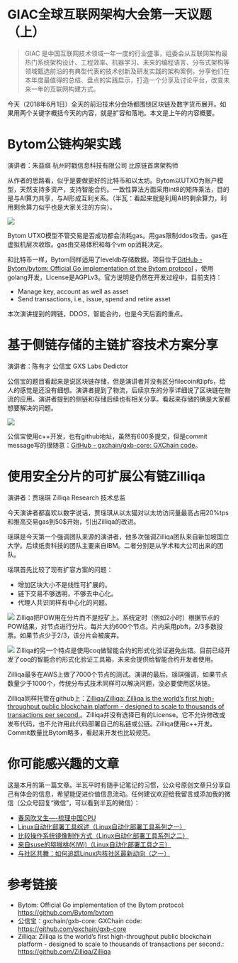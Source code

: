 # GIAC全球互联网架构大会第一天议题（上）
> GIAC 是中国互联网技术领域一年一度的行业盛事，组委会从互联网架构最热门系统架构设计、工程效率、机器学习、未来的编程语言、分布式架构等领域甄选前沿的有典型代表的技术创新及研发实践的架构案例，分享他们在本年度最值得的总结、盘点的实践启示，打造一个分享及讨论平台，改变未来一年的互联网构建方式。  

今天（2018年6月1日）全天的前沿技术分会场都围绕区块链及数字货币展开。如果用两个关键字概括今天的内容，就是扩容和落地。本文是上午的内容概要。

# Bytom公链构架实践
演讲者：朱益祺  杭州时戳信息科技有限公司    比原链首席架构师

从作者的思路看，似乎是要做更好的比特币和以太坊。Bytom以UTXO为账户模型，天然支持多资产，支持智能合约。一致性算法方面采用int8的矩阵乘法，目的是与AI算力共享，与AI形成互利关系。（半瓦：看起来就是利用AI的剩余算力，利用剩余算力似乎也是大家关注的方向）。

![](http://opuclx9sq.bkt.clouddn.com/2018-06-01-142754.png)

Bytom UTXO模型不管交易是否成功都会消耗gas。用gas限制ddos攻击。gas在虚拟机层次收取。gas由交易体积和每个vm op消耗决定。

和比特币一样，Bytom同样适用了leveldb存储数据。项目位于[GitHub - Bytom/bytom: Official Go implementation of the Bytom protocol](https://github.com/Bytom/bytom) ，使用golang开发，License是AGPLv3。官方说明是仍然在开发过程中，目前支持：
* Manage key, account as well as asset
* Send transactions, i.e., issue, spend and retire asset

本次演讲提到的跨链，DDOS，智能合约，也是今天后面的重点。

# 基于侧链存储的主链扩容技术方案分享
演讲者：陈有才  公信宝  GXS Labs  Dedictor

公信宝的题目看起来是说区块链存储，但是演讲者并没有区分filecoin和ipfs，给人的感觉是还没有细想。演讲者提到了物流，后续京东的分享详细说了区块链在物流的应用。演讲者提到的侧链和存储后续也有相关分享。看起来存储的确是大家都想要解决的问题。

![](http://opuclx9sq.bkt.clouddn.com/2018-06-01-142802.png)

公信宝使用c++开发，也有github地址，虽然有600多提交，但是commit message写的很随意：[GitHub - gxchain/gxb-core: GXChain code](https://github.com/gxchain/gxb-core)。

# 使用安全分片的可扩展公有链Zilliqa
演讲者：贾瑶琪  Zilliqa Research    技术总监

今天演讲者都喜欢以数字说话，贾瑶琪从以太猫对以太坊访问量最高占用20%tps和推高交易gas到50$开始，引出Zilliqa的改进。

瑶琪是今天第一个强调团队来源的演讲者，他多次强调Zilliqa团队来自新加坡国立大学。后续纸贵科技的团队主要来自IBM。二者分别是从学术和大公司出来的团队。

瑶琪首先比较了现有扩容方案的问题：
* 增加区块大小不是线性可扩展的。
* 链下交易不够透明，不够去中心化。
* 代理人共识同样有中心化的问题。

![](http://opuclx9sq.bkt.clouddn.com/2018-06-01-142808.png)
Zilliqa把POW用在分片而不是挖矿上。系统定时（例如2小时）根据节点的POW结果，对节点进行分片。每片大约600个节点。片内采用pbft，2/3多数投票。如果节点少于2/3，该分片会被废弃。

![](http://opuclx9sq.bkt.clouddn.com/2018-06-01-142818.png)
Zilliqa的另一个特点是使用coq做智能合约的形式化验证避免出错。目前已经开发了coq的智能合约形式化验证工具箱，未来会提供给智能合约开发者使用。

Zilliqa最多在AWS上做了7000个节点的测试。演讲的最后，瑶琪强调，如果节点数量少于1000个，传统分布式技术同样可以解决问题，没必要使用区块链。

Zilliqa同样托管在github上：[Zilliqa/Zilliqa: Zilliqa is the world’s first high-throughput public blockchain platform - designed to scale to thousands ​of transactions per second.](https://github.com/Zilliqa/Zilliqa)。Zilliqa并没有选择已有的License。它不允许修改或发布代码，也不允许用此代码部署自己的私链或公链。Zilliqa使用c++开发。Commit数量比Bytom略多，看起来开发也比较规范。

# 你可能感兴趣的文章
这是本月的第一篇文章。半瓦平时有随手记笔记的习惯，公众号原创文章只分享自己有体会的信息，希望能促进价值信息流动。任何建议欢迎给我留言或添加我的微信（公众号回复“微信”，可以看到半瓦的微信）：

* [春风吹又生—-梳理中国CPU](http://mp.weixin.qq.com/s?__biz=MzI5MzcwODYxMQ==&mid=2247483744&idx=1&sn=c1e047036062dd97aae70cd8d6682f41&chksm=ec6cb74cdb1b3e5a9a21be4b24519a125e071461c02fb4e962c839e2647824ffd313d542b9ae&scene=21#wechat_redirect)
* [Linux自动化部署工具综述（Linux自动化部署工具系列之一）](http://mp.weixin.qq.com/s?__biz=MzI5MzcwODYxMQ==&mid=2247483755&idx=1&sn=ce1aaa72e0cc2d1933c9ed8002ab96da&chksm=ec6cb747db1b3e51ee9b56f9c8e3fa10f879d97e5a0b17da0dbbb51b48b8fead0adaff64d9a4&scene=21#wechat_redirect)
* [比较操作系统镜像制作方式（Linux自动化部署工具系列之二）](https://mp.weixin.qq.com/s?__biz=MzI5MzcwODYxMQ==&mid=2247483757&idx=1&sn=aa7376cf5f752b4d66a93a8d2fc99c20&scene=21#wechat_redirect)
* [来自suse的猕猴桃(KIWI)（Linux自动化部署工具之三）](https://mp.weixin.qq.com/s?__biz=MzI5MzcwODYxMQ==&mid=2247483760&idx=1&sn=0785ed74878b5ef27943bda7fc6f2c9f&chksm=ec6cb75cdb1b3e4a10a929940ad79c9dee77917730e3d80ef2fd0de48d8e336c397c081037a1&scene=21#wechat_redirect)
* [与社区共舞：如何追踪Linux内核社区最新动向（之一）](https://mp.weixin.qq.com/s?__biz=MzI5MzcwODYxMQ==&mid=2247483776&idx=1&sn=cfcd68120e95b3189b80e99f766bb6a4&chksm=ec6cb7acdb1b3eba24e78e672fce1ec48fc74fb138cdc4ccd5f8b85359ba61e7083e4581877b#rd)

# 参考链接
* Bytom: Official Go implementation of the Bytom protocol: <https://github.com/Bytom/bytom>
* 公信宝：gxchain/gxb-core: GXChain code: <https://github.com/gxchain/gxb-core>
* Zilliqa: Zilliqa is the world’s first high-throughput public blockchain platform - designed to scale to thousands ​of transactions per second.: <https://github.com/Zilliqa/Zilliqa>
